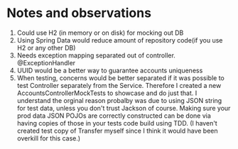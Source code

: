 # Notes and observations
1. Could use H2 (in memory or on disk) for mocking out DB
2. Using Spring Data would reduce amount of repository code(if you use H2 or any other DB)
3. Needs exception mapping separated out of controller. @ExceptionHandler
4. UUID would be a better way to guarantee accounts uniqueness
5. When testing, concerns would be better separated if it was possible to test Controller separately from the Service. Therefore I created a new AccountsControllerMockTests to showcase and do just that. I understand the orginal reason probalby was due to using JSON string for test data, unless you don't trust Jackson of course. Making sure your prod data JSON POJOs are correctly constructed can be done via having copies of those in your tests code build using TDD.
(I haven't created test copy of Transfer myself since I think it would have been overkill for this case.)